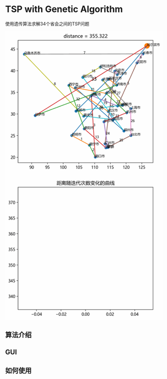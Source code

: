 # TSP with Genetic Algorithm
使用遗传算法求解34个省会之间的TSP问题

![demo](temp.gif)

##  算法介绍


##  GUI


##  如何使用
